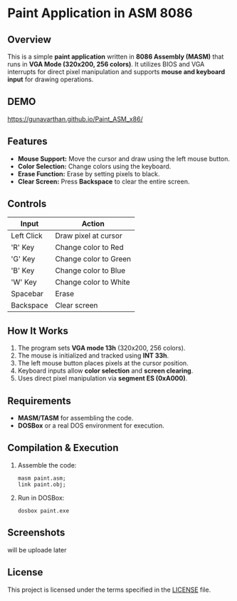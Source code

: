 # Paint Application in ASM 8086

## Overview
This is a simple **paint application** written in **8086 Assembly (MASM)** that runs in **VGA Mode (320x200, 256 colors)**. It utilizes BIOS and VGA interrupts for direct pixel manipulation and supports **mouse and keyboard input** for drawing operations.

## DEMO
   https://gunavarthan.github.io/Paint_ASM_x86/

## Features
- **Mouse Support:** Move the cursor and draw using the left mouse button.
- **Color Selection:** Change colors using the keyboard.
- **Erase Function:** Erase by setting pixels to black.
- **Clear Screen:** Press **Backspace** to clear the entire screen.

## Controls
| Input        | Action                   |
|-------------|--------------------------|
| Left Click  | Draw pixel at cursor     |
| 'R' Key     | Change color to Red      |
| 'G' Key     | Change color to Green    |
| 'B' Key     | Change color to Blue     |
| 'W' Key     | Change color to White    |
| Spacebar    | Erase                    |
| Backspace   | Clear screen              |

## How It Works
1. The program sets **VGA mode 13h** (320x200, 256 colors).
2. The mouse is initialized and tracked using **INT 33h**.
3. The left mouse button places pixels at the cursor position.
4. Keyboard inputs allow **color selection** and **screen clearing**.
5. Uses direct pixel manipulation via **segment ES (0xA000)**.

## Requirements
- **MASM/TASM** for assembling the code.
- **DOSBox** or a real DOS environment for execution.

## Compilation & Execution
1. Assemble the code:
   ```assembly
   masm paint.asm;
   link paint.obj;
   ```
2. Run in DOSBox:
   ```shell
   dosbox paint.exe
   ```

## Screenshots
will be uploade later

## License
This project is licensed under the terms specified in the [LICENSE](LICENSE) file.


